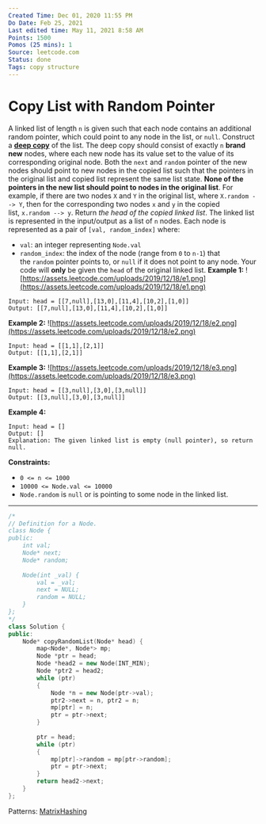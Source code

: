 ```yaml
---
Created Time: Dec 01, 2020 11:55 PM
Do Date: Feb 25, 2021
Last edited time: May 11, 2021 8:58 AM
Points: 1500
Pomos (25 mins): 1
Source: leetcode.com
Status: done
Tags: copy structure
---
```


# Copy List with Random Pointer

A linked list of length `n` is given such that each node contains an additional random pointer, which could point to any node in the list, or `null`.
Construct a **[deep copy](https://en.wikipedia.org/wiki/Object_copying#Deep_copy)** of the list. The deep copy should consist of exactly `n` **brand new** nodes, where each new node has its value set to the value of its corresponding original node. Both the `next` and `random` pointer of the new nodes should point to new nodes in the copied list such that the pointers in the original list and copied list represent the same list state. **None of the pointers in the new list should point to nodes in the original list**.
For example, if there are two nodes `X` and `Y` in the original list, where `X.random --> Y`, then for the corresponding two nodes `x` and `y` in the copied list, `x.random --> y`.
Return *the head of the copied linked list*.
The linked list is represented in the input/output as a list of `n` nodes. Each node is represented as a pair of `[val, random_index]` where:
- `val`: an integer representing `Node.val`
- `random_index`: the index of the node (range from `0` to `n-1`) that the `random` pointer points to, or `null` if it does not point to any node.
Your code will **only** be given the `head` of the original linked list.
**Example 1:**
![https://assets.leetcode.com/uploads/2019/12/18/e1.png](https://assets.leetcode.com/uploads/2019/12/18/e1.png)
```
Input: head = [[7,null],[13,0],[11,4],[10,2],[1,0]]
Output: [[7,null],[13,0],[11,4],[10,2],[1,0]]
```
**Example 2:**
![https://assets.leetcode.com/uploads/2019/12/18/e2.png](https://assets.leetcode.com/uploads/2019/12/18/e2.png)
```
Input: head = [[1,1],[2,1]]
Output: [[1,1],[2,1]]
```
**Example 3:**
![https://assets.leetcode.com/uploads/2019/12/18/e3.png](https://assets.leetcode.com/uploads/2019/12/18/e3.png)
```
Input: head = [[3,null],[3,0],[3,null]]
Output: [[3,null],[3,0],[3,null]]
```
**Example 4:**
```
Input: head = []
Output: []
Explanation: The given linked list is empty (null pointer), so return null.
```
**Constraints:**
- `0 <= n <= 1000`
- `10000 <= Node.val <= 10000`
- `Node.random` is `null` or is pointing to some node in the linked list.
---
```cpp
/*
// Definition for a Node.
class Node {
public:
    int val;
    Node* next;
    Node* random;
    
    Node(int _val) {
        val = _val;
        next = NULL;
        random = NULL;
    }
};
*/
class Solution {
public:
    Node* copyRandomList(Node* head) {
        map<Node*, Node*> mp;
        Node *ptr = head;
        Node *head2 = new Node(INT_MIN); 
        Node *ptr2 = head2;
        while (ptr)
        {
            Node *n = new Node(ptr->val);
            ptr2->next = n, ptr2 = n;
            mp[ptr] = n;
            ptr = ptr->next;
        }
        
        ptr = head;
        while (ptr)
        {
            mp[ptr]->random = mp[ptr->random];
            ptr = ptr->next;
        }
        return head2->next;
    }
};
```
Patterns: [Matrix](Matrix.md)[Hashing](Hashing.md)